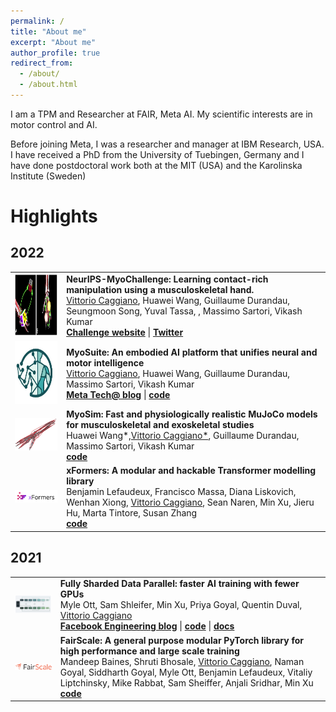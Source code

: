 ```yaml
---
permalink: /
title: "About me"
excerpt: "About me"
author_profile: true
redirect_from:
  - /about/
  - /about.html
---
```



I am a TPM and Researcher at FAIR, Meta AI. My scientific interests are in motor control and AI.

Before joining Meta, I was a researcher and manager at IBM Research, USA. I have received a PhD from the University of Tuebingen, Germany and I have done postdoctoral work both at the MIT (USA) and the Karolinska Institute (Sweden)



Highlights
======


<style>
table, td, th, tr {
   border: none!important;
}
</style>
<h2> 2022 </h2>
<table>
  <tbody>
    <tr>
      <td><img src="./images/challenge_tasks.png" width="200" height="100"/> </td>
      <td><b>NeurIPS-MyoChallenge: Learning contact-rich manipulation using a musculoskeletal hand.</b> <br> <u>Vittorio Caggiano</u>, Huawei Wang, Guillaume Durandau, Seungmoon Song, Yuval Tassa, , Massimo Sartori, Vikash Kumar <br> <a target="_blank" href="https://tech.fb.com/artificial-intelligence/2022/05/myosuite/"><b>Challenge website</b></a>  | <a target="_blank" href="https://github.com/facebookresearch/myosuite"><b>Twitter</b></a> </td>
    </tr>
    <tr>
      <td> <center> <img src="./images/myosuite_400x400.jpg" width="100" height="100"/> </center></td>
      <td><b>MyoSuite: An embodied AI platform that unifies neural and motor intelligence</b> <br> <u>Vittorio Caggiano</u>, Huawei Wang, Guillaume Durandau, Massimo Sartori, Vikash Kumar <br> <a target="_blank" href="https://tech.fb.com/artificial-intelligence/2022/05/myosuite/"><b>Meta Tech@ blog</b></a> | <a target="_blank" href="https://github.com/facebookresearch/myosuite"><b>code</b></a> </td>
    </tr>
    <tr>
      <td> <center> <img src="./images/MyoSim.png" width="200" /> </center></td>
      <td><b>MyoSim: Fast and physiologically realistic MuJoCo models for musculoskeletal and exoskeletal studies</b> <br> Huawei Wang*,<u>Vittorio Caggiano*</u>,  Guillaume Durandau, Massimo Sartori, Vikash Kumar <br>  <a target="_blank" href="https://github.com/facebookresearch/myosuite"><b>code</b></a> </td>
    </tr>

  <tr>
    <td><center> <img src="./images/xformers_logo.png" width="200" /> </center></td>
    <td>
    <b>xFormers: A modular and hackable Transformer modelling library</b>
    <br> Benjamin Lefaudeux, Francisco Massa, Diana Liskovich, Wenhan Xiong, <u>Vittorio Caggiano</u>, Sean Naren, Min Xu, Jieru Hu, Marta Tintore, Susan Zhang
      <br>
      <a target="_blank" href="https://github.com/facebookresearch/xformers"><b>code</b></a>
      </td>
    </tr>
  </tbody>
</table>

<h2> 2021 </h2>
<table>
  <tbody>
    <tr>
      <td> <center> <img src="./images/fsdp.png" width="200" /> </center></td>
        <td>
          <b>Fully Sharded Data Parallel: faster AI training with fewer GPUs</b>
          <br>
          Myle Ott, Sam Shleifer, Min Xu, Priya Goyal, Quentin Duval, <u>Vittorio Caggiano</u>
          <br>
          <a target="_blank" href="https://engineering.fb.com/2021/07/15/open-source/fsdp/"><b>Facebook Engineering blog</b></a> |
          <a target="_blank" href="https://github.com/facebookresearch/fairscale"><b>code</b></a> | <a target="_blank" href="https://fairscale.readthedocs.io/en/stable/api/nn/fsdp.html"><b>docs</b></a>
        </td>
      </tr>
    <tr>
      <td><center> <img src="./images/fairscale-logo.png" width="200" /> </center></td>
        <td>
          <b>FairScale:  A general purpose modular PyTorch library for high performance and large scale training</b>
          <br>
          Mandeep Baines, Shruti Bhosale, <u>Vittorio Caggiano</u>, Naman Goyal, Siddharth Goyal, Myle Ott, Benjamin Lefaudeux, Vitaliy Liptchinsky, Mike Rabbat, Sam Sheiffer, Anjali Sridhar, Min Xu
          <br>
          <a target="_blank" href="https://github.com/facebookresearch/fairscale"><b>code</b></a>
        </td>
      </tr>
  </tbody>
</table>





<!-- Google tag (gtag.js) -->
<script async src="https://www.googletagmanager.com/gtag/js?id=G-D6NWDNVM4Y"></script>
<script>
  window.dataLayer = window.dataLayer || [];
  function gtag(){dataLayer.push(arguments);}
  gtag('js', new Date());

  gtag('config', 'G-D6NWDNVM4Y');
</script>
